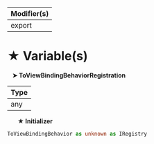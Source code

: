 | Modifier(s)                            |
|----------------------------------------|
| export |

# &#9733; Variable(s)

&nbsp;&nbsp; **&#10148; ToViewBindingBehaviorRegistration**

| Type                        |
|-----------------------------|
| any |

&nbsp;&nbsp;&nbsp;&nbsp;&nbsp; **&#9733; Initializer**

```ts
ToViewBindingBehavior as unknown as IRegistry
```